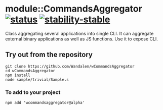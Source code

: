 
# module::CommandsAggregator [![status](https://github.com/Wandalen/wCommandsAggregator/actions/workflows/StandardPublish.yml/badge.svg)](https://github.com/Wandalen/wCommandsAggregator/actions/workflows/StandardPublish.yml) [![stability-stable](https://img.shields.io/badge/stability-stable-brightgreen.svg)](https://github.com/emersion/stability-badges#stable)

Class aggregating several applications into single CLI. It can aggregate external binary applications as well as JS functions. Use it to expose CLI.

## Try out from the repository
```
git clone https://github.com/Wandalen/wCommandsAggregator
cd wCommandsAggregator
npm install
node sample/trivial/Sample.s
```

### To add to your project
```
npm add 'wcommandsaggregator@alpha'
```

